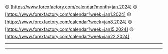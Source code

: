 🟡 [https://www.forexfactory.com/calendar?month=jan.2024]
🟡 [https://www.forexfactory.com/calendar?week=jan1.2024]
🟡 [https://www.forexfactory.com/calendar?week=jan8.2024]
🟡 [https://www.forexfactory.com/calendar?week=jan15.2024]
🟡 [https://www.forexfactory.com/calendar?week=jan22.2024]

------------------------------------------------------------
------------------------------------------------------------
